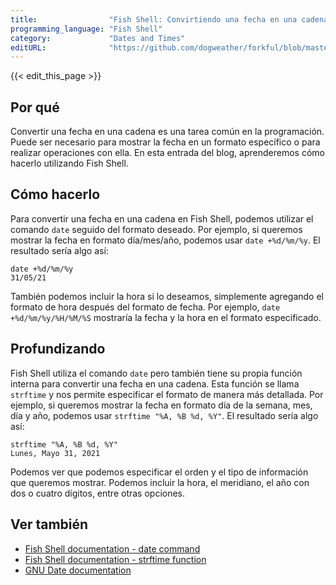 ```yaml
---
title:                "Fish Shell: Convirtiendo una fecha en una cadena"
programming_language: "Fish Shell"
category:             "Dates and Times"
editURL:              "https://github.com/dogweather/forkful/blob/master/content/es/fish-shell/converting-a-date-into-a-string.md"
---
```


{{< edit_this_page >}}

## Por qué

Convertir una fecha en una cadena es una tarea común en la programación. Puede ser necesario para mostrar la fecha en un formato específico o para realizar operaciones con ella. En esta entrada del blog, aprenderemos cómo hacerlo utilizando Fish Shell.

## Cómo hacerlo

Para convertir una fecha en una cadena en Fish Shell, podemos utilizar el comando `date` seguido del formato deseado. Por ejemplo, si queremos mostrar la fecha en formato día/mes/año, podemos usar `date +%d/%m/%y`. El resultado sería algo así:

```Fish Shell
date +%d/%m/%y
31/05/21
```

También podemos incluir la hora si lo deseamos, simplemente agregando el formato de hora después del formato de fecha. Por ejemplo, `date +%d/%m/%y/%H/%M/%S` mostraría la fecha y la hora en el formato especificado.

## Profundizando

Fish Shell utiliza el comando `date` pero también tiene su propia función interna para convertir una fecha en una cadena. Esta función se llama `strftime` y nos permite especificar el formato de manera más detallada. Por ejemplo, si queremos mostrar la fecha en formato día de la semana, mes, día y año, podemos usar `strftime "%A, %B %d, %Y"`. El resultado sería algo así:

```Fish Shell
strftime "%A, %B %d, %Y"
Lunes, Mayo 31, 2021
```

Podemos ver que podemos especificar el orden y el tipo de información que queremos mostrar. Podemos incluir la hora, el meridiano, el año con dos o cuatro dígitos, entre otras opciones.

## Ver también

- [Fish Shell documentation - date command](https://fishshell.com/docs/current/commands.html#date)
- [Fish Shell documentation - strftime function](https://fishshell.com/docs/current/cmds/strftime.html)
- [GNU Date documentation](https://www.gnu.org/software/tar/manual/html_node/Date-input-formats.html#Date-input-formats)